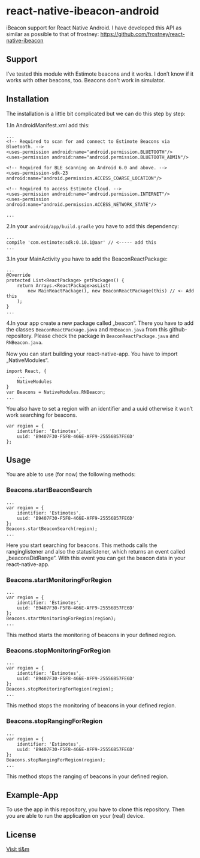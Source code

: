 # react-native-ibeacon-android

iBeacon support for React Native Android. I have developed this API as similar as possible to that of frostney: https://github.com/frostney/react-native-ibeacon

## Support
I’ve tested this module with Estimote beacons and it works. I don’t know if it works with other beacons, too. Beacons don't work in simulator. 

## Installation
The installation is a little bit complicated but we can do this step by step:

1.In AndroidManifest.xml add this:

``` 
...
<!-- Required to scan for and connect to Estimote Beacons via Bluetooth. -->
<uses-permission android:name="android.permission.BLUETOOTH"/>
<uses-permission android:name="android.permission.BLUETOOTH_ADMIN"/>

<!-- Required for BLE scanning on Android 6.0 and above. -->
<uses-permission-sdk-23 android:name="android.permission.ACCESS_COARSE_LOCATION"/>

<!-- Required to access Estimote Cloud. -->
<uses-permission android:name="android.permission.INTERNET"/>
<uses-permission android:name="android.permission.ACCESS_NETWORK_STATE"/>

... 

```

2.In your `android/app/build.gradle` you have to add this dependency:
	

```
...
compile 'com.estimote:sdk:0.10.1@aar' // <----- add this
...
````
3.In your MainActivity you have to add the BeaconReactPackage:

```
...
@Override
protected List<ReactPackage> getPackages() {
    return Arrays.<ReactPackage>asList(
        new MainReactPackage(), new BeaconReactPackage(this) // <- Add this 
    );
}
...
```
4.In your app create a new package called „beacon“. There you have to add the classes `BeaconReactPackage.java` and `RNBeacon.java` from this github-repository. Please check the package in `BeaconReactPackage.java` and `RNBeacon.java`.

Now you can start building your react-native-app. You have to import „NativeModules“.

```
import React, {
	...
	NativeModules
}
var Beacons = NativeModules.RNBeacon;
...
```
You also have to set a region with an identifier and a uuid otherwise it won’t work searching for beacons.

```
var region = {
    identifier: 'Estimotes',
    uuid: 'B9407F30-F5F8-466E-AFF9-25556B57FE6D'
};
```
## Usage
You are able to use (for now) the following methods:


### Beacons.startBeaconSearch
```
...
var region = {
    identifier: 'Estimotes',
    uuid: 'B9407F30-F5F8-466E-AFF9-25556B57FE6D'
};
Beacons.startBeaconSearch(region);
...
```

Here you start searching for beacons. This methods calls the ranginglistener and also the statuslistener, which returns an event called „beaconsDidRange“. With this event you can get the beacon data in your react-native-app.

### Beacons.startMonitoringForRegion
```
...
var region = {
    identifier: 'Estimotes',
    uuid: 'B9407F30-F5F8-466E-AFF9-25556B57FE6D'
};
Beacons.startMonitoringForRegion(region);
...
```

This method starts the monitoring of beacons in your defined region.

### Beacons.stopMonitoringForRegion
```
...
var region = {
    identifier: 'Estimotes',
    uuid: 'B9407F30-F5F8-466E-AFF9-25556B57FE6D'
};
Beacons.stopMonitoringForRegion(region);
...
```

This method stops the monitoring of beacons in your defined region.

### Beacons.stopRangingForRegion
```
...
var region = {
    identifier: 'Estimotes',
    uuid: 'B9407F30-F5F8-466E-AFF9-25556B57FE6D'
};
Beacons.stopRangingForRegion(region);
...
```
This method stops the ranging of beacons in your defined region.

## Example-App
To use the app in this repository, you have to clone this repository. Then you are able to run the application on your (real) device.


## License

<a href="https://www.ti8m.ch/">Visit ti&m</a>
